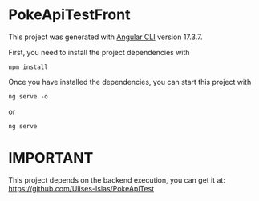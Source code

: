 # PokeApiTestFront

This project was generated with [Angular CLI](https://github.com/angular/angular-cli) version 17.3.7.

First, you need to install the project dependencies with
```
npm install
```

Once you have installed the dependencies, you can start this project with
```
ng serve -o
```
or
```
ng serve
```

# IMPORTANT

This project depends on the backend execution, you can get it at: https://github.com/Ulises-Islas/PokeApiTest